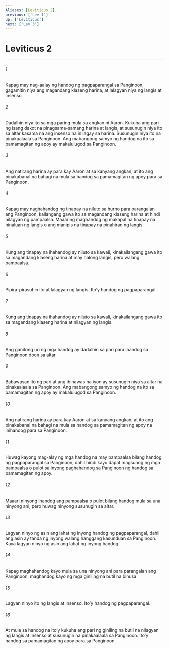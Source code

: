 ```yaml
---
Aliases: [Leviticus 2]
previous: ['Lev 1']
up: ['Leviticus']
next: ['Lev 3']
---
```

# Leviticus 2

***

###### 1
Kapag may nag-aalay ng handog ng pagpaparangal sa Panginoon, gagamitin niya ang magandang klaseng harina, at lalagyan niya ng langis at insenso. 

###### 2
Dadalhin niya ito sa mga paring mula sa angkan ni Aaron. Kukuha ang pari ng isang dakot na pinagsama-samang harina at langis, at susunugin niya ito sa altar kasama na ang insenso na inilagay sa harina. Susunugin niya ito na pinakaalaala sa Panginoon. Ang mabangong samyo ng handog na ito sa pamamagitan ng apoy ay makalulugod sa Panginoon. 

###### 3
Ang natirang harina ay para kay Aaron at sa kanyang angkan, at ito ang pinakabanal na bahagi na mula sa handog sa pamamagitan ng apoy para sa Panginoon. 

###### 4
Kapag may naghahandog ng tinapay na niluto sa hurno para parangalan ang Panginoon, kailangang gawa ito sa magandang klaseng harina at hindi nilagyan ng pampaalsa. Maaaring maghandog ng makapal na tinapay na hinaluan ng langis o ang manipis na tinapay na pinahiran ng langis. 

###### 5
Kung ang tinapay na ihahandog ay niluto sa kawali, kinakailangang gawa ito sa magandang klaseng harina at may halong langis, pero walang pampaalsa. 

###### 6
Pipira-pirasuhin ito at lalagyan ng langis. Itoʼy handog ng pagpaparangal. 

###### 7
Kung ang tinapay na ihahandog ay niluto sa kawali, kinakailangang gawa ito sa magandang klaseng harina at nilagyan ng langis. 

###### 8
Ang ganitong uri ng mga handog ay dadalhin sa pari para ihandog sa Panginoon doon sa altar. 

###### 9
Babawasan ito ng pari at ang ibinawas na iyon ay susunugin niya sa altar na pinakaalaala sa Panginoon. Ang mabangong samyo ng handog na ito sa pamamagitan ng apoy ay makalulugod sa Panginoon. 

###### 10
Ang natirang harina ay para kay Aaron at sa kanyang angkan, at ito ang pinakabanal na bahagi na mula sa handog sa pamamagitan ng apoy na inihandog para sa Panginoon. 

###### 11
Huwag kayong mag-alay ng mga handog na may pampaalsa bilang handog ng pagpaparangal sa Panginoon, dahil hindi kayo dapat magsunog ng mga pampaalsa o pulot sa inyong paghahandog sa Panginoon ng handog sa pamamagitan ng apoy. 

###### 12
Maaari ninyong ihandog ang pampaalsa o pulot bilang handog mula sa una ninyong ani, pero huwag ninyong susunugin sa altar. 

###### 13
Lagyan ninyo ng asin ang lahat ng inyong handog ng pagpaparangal, dahil ang asin ay tanda ng inyong walang hanggang kasunduan sa Panginoon. Kaya lagyan ninyo ng asin ang lahat ng inyong handog. 

###### 14
Kapag maghahandog kayo mula sa una ninyong ani para parangalan ang Panginoon, maghandog kayo ng mga giniling na butil na binusa. 

###### 15
Lagyan ninyo ito ng langis at insenso. Itoʼy handog ng pagpaparangal. 

###### 16
At mula sa handog na itoʼy kukuha ang pari ng giniling na butil na nilagyan ng langis at insenso at susunugin na pinakaalaala sa Panginoon. Itoʼy handog sa pamamagitan ng apoy para sa Panginoon.
